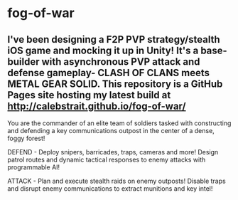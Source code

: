 # fog-of-war
I've been designing a F2P PVP strategy/stealth iOS game and mocking it up in Unity! It's a base-builder with asynchronous PVP attack and defense gameplay- CLASH OF CLANS meets METAL GEAR SOLID. This repository is a GitHub Pages site hosting my latest build at http://calebstrait.github.io/fog-of-war/
-----------------

You are the commander of an elite team of soldiers tasked with constructing and defending a key communications outpost in the center of a dense, foggy forest! 

DEFEND - Deploy snipers, barricades, traps, cameras and more! Design patrol routes and dynamic tactical responses to enemy attacks with programmable AI!

ATTACK - Plan and execute stealth raids on enemy outposts! Disable traps and disrupt enemy communications to extract munitions and key intel!
